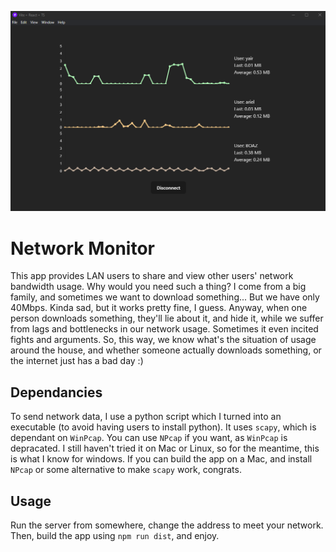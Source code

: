 ![placeholder-image](https://github.com/YairLevi/Network-Monitor/blob/main/Capture.png?raw=true)

# Network Monitor

This app provides LAN users to share and view other users' network bandwidth usage.
Why would you need such a thing? I come from a big family, and sometimes we want to download something...
But we have only 40Mbps. Kinda sad, but it works pretty fine, I guess.
Anyway, when one person downloads something, they'll lie about it, and hide it, while we suffer from lags and bottlenecks in our network usage.
Sometimes it even incited fights and arguments.
So, this way, we know what's the situation of usage around the house, and whether someone actually downloads something, or the internet just has a bad day :)

## Dependancies
To send network data, I use a python script which I turned into an executable (to avoid having users to install python).
It uses `scapy`, which is dependant on `WinPcap`.
You can use `NPcap` if you want, as `WinPcap` is depracated.
I still haven't tried it on Mac or Linux, so for the meantime, this is what I know for windows.
If you can build the app on a Mac, and install `NPcap` or some alternative to make `scapy` work, congrats.

## Usage
Run the server from somewhere, change the address to meet your network.
Then, build the app using `npm run dist`, and enjoy.
